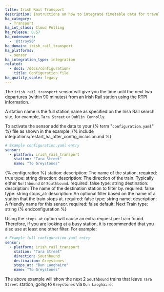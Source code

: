 ```yaml
---
title: Irish Rail Transport
description: Instructions on how to integrate timetable data for traveling on Irish Rail within Home Assistant.
ha_category:
  - Transport
ha_iot_class: Cloud Polling
ha_release: 0.57
ha_codeowners:
  - '@ttroy50'
ha_domain: irish_rail_transport
ha_platforms:
  - sensor
ha_integration_type: integration
related:
  - docs: /docs/configuration/
    title: Configuration file
ha_quality_scale: legacy
---
```


The `irish_rail_transport` sensor will give you the time until the next two departures (within 90 minutes) from an Irish Rail station using the RTPI information.

A station name is the full station name as specified on the Irish Rail search site, for example, `Tara Street` or `Dublin Connolly`.

To activate the sensor add the data to your {% term "`configuration.yaml`" %} file as shown in the example:
{% include integrations/restart_ha_after_config_inclusion.md %}

```yaml
# Example configuration.yaml entry
sensor:
  - platform: irish_rail_transport
    station: "Tara Street"
    name: "To Greystones"
```

{% configuration %}
station:
  description: The name of the station.
  required: true
  type: string
direction:
  description: The direction of the train. Typically either `Northbound` or `Southbound`.
  required: false
  type: string
destination:
  description: The name of the destination station to filter by.
  required: false
  type: string
stops_at:
  description: An optional filter based on the name of a station that the train stops at.
  required: false
  type: string
name:
  description: A friendly name for this sensor.
  required: false
  default: Next Train
  type: string
{% endconfiguration %}

Using the `stops_at` option will cause an extra request per train found. Therefore, if you are looking at a busy station, it is recommended that you also use at least one other filter. For example:

```yaml
# Example full configuration.yaml entry
sensor:
  - platform: irish_rail_transport
    station: "Tara Street"
    direction: Southbound
    destination: Greystones
    stops_at: "Dun Laoghaire"
    name: "To Greystones"
```

The above example will show the next 2 `Southbound` trains that leave `Tara Street` station, going to `Greystones` via `Dun Laoghaire`:
